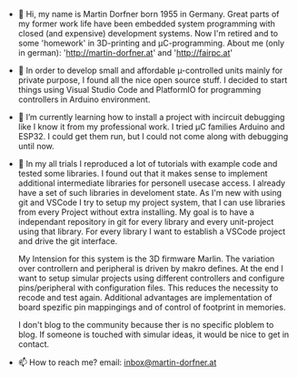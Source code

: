 - 👋 Hi, my name is Martin Dorfner born 1955 in Germany.
     Great parts of my former work life have been embedded system programming with closed (and expensive) development systems.
     Now I'm retired and to some 'homework' in 3D-printing and µC-programming.
     About me (only in german): 'http://martin-dorfner.at' and 'http://fairpc.at'
     
- 👀 In order to develop small and affordable µ-controlled units mainly for private purpose, I found all the nice open source stuff.
     I decided to start things using Visual Studio Code and PlatformIO for programming controllers in Arduino environment.
     
- 🌱 I’m currently learning how to install a project with incircuit debugging like I know it from my professional work.
     I tried µC families Arduino and ESP32. I could get them run, but I could not come along with debugging until now.  
     
- 💞️ In my all trials I reproduced a lot of tutorials with example code and tested some libraries. 
     I found out that it makes sense to implement additional intermediate libraries for personell usecase access.
     I already have a set of such libraries in develoment state.
     As I'm new with using git and VSCode I try to setup my project system, that I can use libraries from every Project without extra installing.
     My goal is to have a independant repository in git for every library and every unit-project using that library.
     For every library I want to establish a VSCode project and drive the  git interface.
         
     My Intension for this system is the 3D firmware Marlin. The variation over controllern and peripheral is driven by makro defines.
     At the end I want to setup simular projects using different controllers and configure pins/peripheral with configuration files.
     This reduces the necessity to recode and test again.
     Additional advantages are implementation of board spezific pin mappingings and of control of footprint in memories.
     
     I don't blog to the community because ther is no specific ploblem to blog.
     If someone is touched with simular ideas, it would be nice to get in contact.
            
- 📫 How to reach me?
     email: inbox@martin-dorfner.at
     

